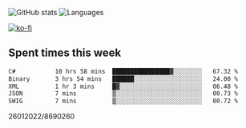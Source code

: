 ![GitHub stats](https://github-readme-stats.vercel.app/api?username=emipa606&theme=github_dark&show_icons=true) 
![Languages](https://github-readme-stats.vercel.app/api/top-langs/?username=emipa606&theme=github_dark&layout=compact)

[![ko-fi](https://ko-fi.com/img/githubbutton_sm.svg)](https://ko-fi.com/G2G55DDYD)

## Spent times this week
<!--START_SECTION:waka-->

```txt
C#           10 hrs 58 mins  ████████████████▓░░░░░░░░   67.32 %
Binary       3 hrs 54 mins   ██████░░░░░░░░░░░░░░░░░░░   24.00 %
XML          1 hr 3 mins     █▓░░░░░░░░░░░░░░░░░░░░░░░   06.48 %
JSON         7 mins          ▒░░░░░░░░░░░░░░░░░░░░░░░░   00.73 %
SWIG         7 mins          ▒░░░░░░░░░░░░░░░░░░░░░░░░   00.72 %
```

<!--END_SECTION:waka-->


26012022/8690260
